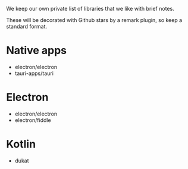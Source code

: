 We keep our own private list of libraries that we like with brief notes.

These will be decorated with Github stars by a remark plugin, so keep a standard format.

# Native apps

- electron/electron
- tauri-apps/tauri

# Electron

- electron/electron
- electron/fiddle

# Kotlin

- dukat

